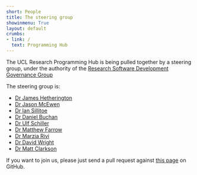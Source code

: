 ```yaml
---
short: People 
title: The steering group 
showinmenu: True
layout: default
crumbs:
- link: /
  text: Programming Hub
---
```


The UCL Research Programming Hub is being pulled together by a steering group,
under the authority of the 
[Research Software Development Governance Group](http://www.ucl.ac.uk/isd/about/governance/research-it/research-software-group)

The steering group is:

* [Dr James Hetherington](https://www.ucl.ac.uk/research-it-services/our-people/james)
* [Dr Jason McEwen](http://www.jasonmcewen.org)
* [Dr Ian Sillitoe](http://www.biochem.ucl.ac.uk/~sillitoe/)
* [Dr Daniel Buchan](http://www.cs.ucl.ac.uk/people_new/D.Buchan.html/)
* [Dr Ulf Schiller](http://www.lattice-boltzmann.de)
* [Dr Matthew Farrow](http://www.ucl.ac.uk/klmc/People/Farrow.html)
* [Dr Marzia Rivi](http://www.ucl.ac.uk/star/people/marziarivi)
* [Dr David Wright](http://ccs.chem.ucl.ac.uk/~dave)
* [Dr Matt Clarkson](http://cmic.cs.ucl.ac.uk/staff/matt_clarkson/)

If you want to join us, please just send a pull request against [this page](https://github.com/UCLProgrammingHub/web/blob/master/people/index.md) on GitHub.
